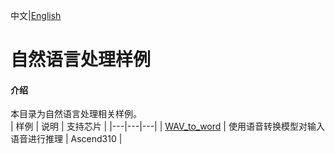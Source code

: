 中文|[English](README.md)

# 自然语言处理样例

#### 介绍
本目录为自然语言处理相关样例。   
| 样例  | 说明  | 支持芯片 |
|---|---|---|
| [WAV_to_word](./WAV_to_word)  | 使用语音转换模型对输入语音进行推理  | Ascend310 |